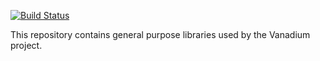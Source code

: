 
[![Build Status](https://travis-ci.org/vanadium/go.lib.svg?branch=master)](https://travis-ci.org/vanadium/go.lib)

This repository contains general purpose libraries used by the
Vanadium project.
